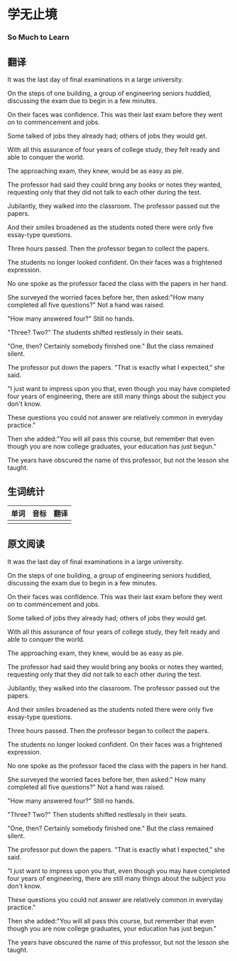 # 学无止境

### So Much to Learn

## 翻译

It was the last day of final examinations in a large university.

On the steps of one building, a group of engineering seniors huddled, discussing the exam due to begin in a few minutes.

On their faces was confidence. This was their last exam before they went on to commencement and jobs.

Some talked of jobs they already had; others of jobs they would get.

With all this assurance of four years of college study, they felt ready and able to conquer the world.

The approaching exam, they knew, would be as easy as pie.

The professor had said they could bring any books or notes they wanted, requesting only that they did not talk to each other during the test.

Jubilantly, they walked into the classroom. The professor passed out the papers.

And their smiles broadened as the students noted there were only five essay-type questions.

Three hours passed. Then the professor began to collect the papers.

The students no longer looked confident. On their faces was a frightened expression.

No one spoke as the professor faced the class with the papers in her hand.

She surveyed the worried faces before her, then asked:"How many completed all five questions?" Not a hand was raised.

"How many answered four?" Still no hands.

"Three? Two?" The students shifted restlessly in their seats.

"One, then? Certainly somebody finished one." But the class remained silent.

The professor put down the papers. "That is exactly what I expected," she said.

"I just want to impress upon you that, even though you may have completed four years of engineering, there are still many things about the subject you don't know.

These questions you could not answer are relatively common in everyday practice."

Then she added:"You will all pass this course, but remember that even though you are now college graduates, your education has just begun."

The years have obscured the name of this professor, but not the lesson she taught.


## 生词统计
| 单词 | 音标 | 翻译 |
|-|-|-|
|  |  |  |

## 原文阅读

It was the last day of final examinations in a large university.

On the steps of one building, a group of engineering seniors huddled, discussing the exam due to begin in a few minutes.

On their faces was confidence. This was their last exam before they went on to commencement and jobs.

Some talked of jobs they already had; others of jobs they would get.

With all this assurance of four years of college study, they felt ready and able to conquer the world.

The approaching exam, they knew, would be as easy as pie.

The professor had said they would bring any books or notes they wanted, requesting only that they did not talk to each other during the test.

Jubilantly, they walked into the classroom. The professor passed out the papers.

And their smiles broadened as the students noted there were only five essay-type questions.

Three hours passed. Then the professor began to collect the papers.

The students no longer looked confident. On their faces was a frightened expression.

No one spoke as the professor faced the class with the papers in her hand.

She surveyed the worried faces before her, then asked:" How many completed all five questions?" Not a hand was raised.

"How many answered four?" Still no hands.

"Three? Two?" Then students shifted restlessly in their seats.

"One, then? Certainly somebody finished one." But the class remained silent.

The professor put down the papers. "That is exactly what I expected," she said.

"I just want to impress upon you that, even though you may have completed four years of engineering, there are still many things about the subject you don't know.

These questions you could not answer are relatively common in everyday practice."

Then she added:"You will all pass this course, but remember that even though you are now college graduates, your education has just begun."

The years have obscured the name of this professor, but not the lesson she taught.

<src-rtyAudio :src="'https://rtyxmd.gitee.io/rtyresources2020/January/So%20Much%20to%20Learn.mp3'"></src-rtyAudio>